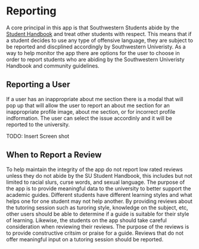 # Reporting

A core principal in this app is that Southwestern Students abide by the [Student Handbook](https://www.southwestern.edu/life-at-southwestern/student-handbook/) and treat other students with respect. This means that if a student decides to use any type of offensive language, they are subject to be reported and discplined accordingly by Southwestern Univeristy. As a way to help monitor the app there are options for the user to choose in order to report students who are abiding by the Southwestern Univeristy Handbook and community guidelines.

## Reporting a User

If a user has an inappropriate about me section there is a modal that will pop up that will allow the user to report an about me section for an inappropriate profile image, about me section, or for incorrect profile indformation. The user can select the issue accordinly and it will be reported to the university.

TODO: Insert Screen shot

## When to Report a Review

To help maintain the integrity of the app do not report low rated reviews unless they do not abide by the SU Student Handbook, this includes but not limited to racial slurs, curse words, and sexual language. The purpose of the app is to provide meaningful data to the university to better support the academic guides. Different students have different learning styles and what helps one for one student may not help another. By providing reviews about the tutoring session such as turoring style, knowledge on the subject, etc, other users should be able to determine if a guide is suitable for their style of learning. Likewise, the students on the app should take careful consideration when reviewing their reviews. The purpose of the reviews is to provide constructive critsim or praise for a guide. Reviews that do not offer meaningful input on a tutoring session should be reported. 